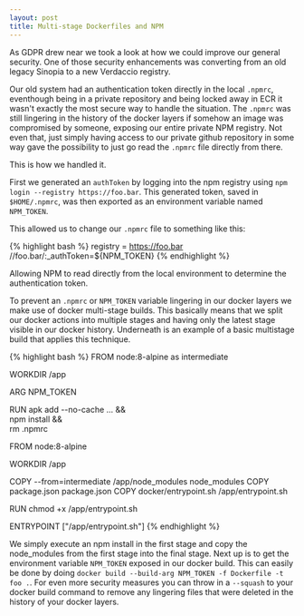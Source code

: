 ```yaml
---
layout: post
title: Multi-stage Dockerfiles and NPM
---
```

As GDPR drew near we took a look at how we could improve our general security. One of those security enhancements was converting from an old legacy Sinopia to a new Verdaccio registry.

Our old system had an authentication token directly in the local `.npmrc`, eventhough being in a private repository and being locked away in ECR it wasn't exactly the most secure way to handle the situation. The `.npmrc` was still lingering in the history of the docker layers if somehow an image was compromised by someone, exposing our entire private NPM registry. Not even that, just simply having access to our private github repository in some way gave the possibility to just go read the `.npmrc` file directly from there.

This is how we handled it. 

First we generated an `authToken` by logging into the npm registry using `npm login --registry https://foo.bar`. This generated token, saved in `$HOME/.npmrc`, was then exported as an environment variable named `NPM_TOKEN`.

This allowed us to change our `.npmrc` file to something like this:

{% highlight bash %}
registry = https://foo.bar
//foo.bar/:_authToken=${NPM_TOKEN}
{% endhighlight %}

Allowing NPM to read directly from the local environment to determine the authentication token. 

To prevent an `.npmrc` or `NPM_TOKEN` variable lingering in our docker layers we make use of docker multi-stage builds. This basically means that we split our docker actions into multiple stages and having only the latest stage visible in our docker history. Underneath is an example of a basic multistage build that applies this technique.

{% highlight bash %}
FROM node:8-alpine as intermediate

WORKDIR /app

ARG NPM_TOKEN

RUN apk add --no-cache ... && \
  npm install && \
  rm .npmrc

FROM node:8-alpine

WORKDIR /app

COPY --from=intermediate /app/node_modules node_modules
COPY package.json package.json
COPY docker/entrypoint.sh /app/entrypoint.sh

RUN chmod +x /app/entrypoint.sh

ENTRYPOINT ["/app/entrypoint.sh"]
{% endhighlight %}

We simply execute an npm install in the first stage and copy the node_modules from the first stage into the final stage. Next up is to get the environment variable `NPM_TOKEN` exposed in our docker build. This can easily be done by doing `docker build --build-arg NPM_TOKEN -f Dockerfile -t foo .`. For even more security measures you can throw in a `--squash` to your docker build command to remove any lingering files that were deleted in the history of your docker layers.
